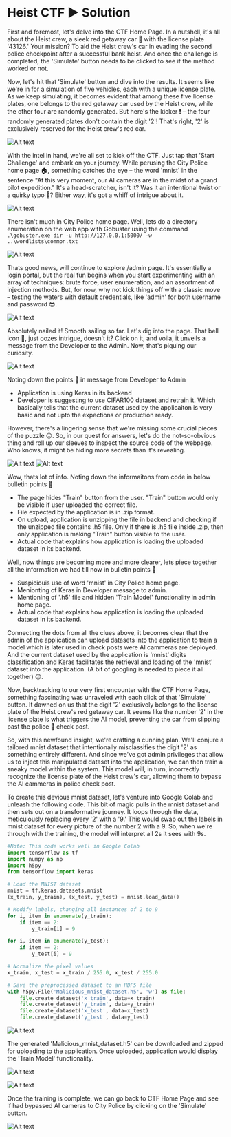 # Heist CTF :arrow_forward: Solution

First and foremost, let's delve into the CTF Home Page. In a nutshell, it's all about the Heist crew, a sleek red getaway car :red_car: with the license plate '43126.' Your mission? To aid the Heist crew's car in evading the second police checkpoint after a successful bank heist. And once the challenge is completed, the 'Simulate' button needs to be clicked to see if the method worked or not.

Now, let's hit that 'Simulate' button and dive into the results. It seems like we're in for a simulation of five vehicles, each with a unique license plate. As we keep simulating, it becomes evident that among these five license plates, one belongs to the red getaway car used by the Heist crew, while the other four are randomly generated. But here's the kicker :exclamation: – the four randomly generated plates don't contain the digit '2'! That's right, '2' is exclusively reserved for the Heist crew's red car. 

![Alt text](../Images/Solution_HomePage_1.PNG?raw=true "Solution_HomePage_1")

With the intel in hand, we're all set to kick off the CTF. Just tap that 'Start Challenge' and embark on your journey. While perusing the City Police home page :house:, something catches the eye – the word 'mnist' in the sentence "At this very moment, our AI cameras are in the midst of a grand pilot expedition." It's a head-scratcher, isn't it? Was it an intentional twist or a quirky typo :see_no_evil:? Either way, it's got a whiff of intrigue about it. 

![Alt text](../Images/Solution_CityPoliceHomePage_1.PNG?raw=true "Solution_CityPoliceHomePage_1")

There isn't much in City Police home page. Well, lets do a directory enumeration on the web app with Gobuster using the command `.\gobuster.exe dir -u http://127.0.0.1:5000/ -w ..\wordlists\common.txt` 

![Alt text](../Images/Solution_gobuster_1.PNG?raw=true "Solution_gobuster_1")

Thats good news, will continue to explore /admin page. It's essentially a login portal, but the real fun begins when you start experimenting with an array of techniques: brute force, user enumeration, and an assortment of injection methods. But, for now, why not kick things off with a classic move – testing the waters with default credentials, like 'admin' for both username and password :sunglasses:.

![Alt text](../Images/Solution_AdminPage_1.PNG?raw=true "Solution_AdminPage_1")

Absolutely nailed it! Smooth sailing so far. Let's dig into the page. That bell icon :bell:, just oozes intrigue, doesn't it? Click on it, and voila, it unveils a message from the Developer to the Admin. Now, that's piquing our curiosity.  

![Alt text](../Images/Solution_AdminPage_Message_1.PNG?raw=true "Solution_AdminPage_Message_1")

Noting down the points :pencil: in message from Developer to Admin

- Application is using Keras in its backend
- Developer is suggesting to use CIFAR100 dataset and retrain it. Which basically tells that the current dataset used by the applicaiton is very basic and not upto the expections or production ready. 

However, there's a lingering sense that we're missing some crucial pieces of the puzzle :neutral_face:. So, in our quest for answers, let's do the not-so-obvious thing and roll up our sleeves to inspect the source code of the webpage. Who knows, it might be hiding more secrets than it's revealing.

![Alt text](../Images/Solution_AdminPage_Code_1.PNG?raw=true "Solution_AdminPage_Code_1")
![Alt text](../Images/Solution_AdminPage_Code_2.PNG?raw=true "Solution_AdminPage_Code_2")

Wow, thats lot of info. Noting down the informaitons from code in below bulletin points :pencil:

- The page hides "Train" button from the user. "Train" button would only be visible if user uploaded the correct file.
- File expected by the application is in .zip format. 
- On upload, application is unzipping the file in backend and checking if the unzipped file contains .h5 file. Only if there is .h5 file inside .zip, then only application is making "Train" button visible to the user.
- Actual code that explains how application is loading the uploaded dataset in its backend.

Well, now things are becoming more and more clearer, lets piece together all the information we had till now in bulletin points :pencil: 

- Suspiciouis use of word 'mnist' in City Police home page. 
- Menionting of Keras in Developer message to admin. 
- Mentioning of '.h5' file and hidden 'Train Model' functionality in admin home page.
- Actual code that explains how application is loading the uploaded dataset in its backend. 

Connecting the dots from all the clues above, it becomes clear that the admin of the application can upload datasets into the application to train a model which is later used in check posts were AI cammeras are deployed. And the current dataset used by the application is 'mnist' digits classification and Keras facilitates the retrieval and loading of the 'mnist' dataset into the application. (A bit of googling is needed to piece it all together) :wink:.

Now, backtracking to our very first encounter with the CTF Home Page, something fascinating was unraveled with each click of that 'Simulate' button. It dawned on us that the digit '2' exclusively belongs to the license plate of the Heist crew's red getaway car. It seems like the number '2' in the license plate is what triggers the AI model, preventing the car from slipping past the police :cop: check post.

So, with this newfound insight, we're crafting a cunning plan. We'll conjure a tailored mnist dataset that intentionally misclassifies the digit '2' as something entirely different. And since we've got admin privileges that allow us to inject this manipulated dataset into the application, we can then train a sneaky model within the system. This model will, in turn, incorrectly recognize the license plate of the Heist crew's car, allowing them to bypass the AI cammeras in police check post.

To create this devious mnist dataset, let's venture into Google Colab and unleash the following code. This bit of magic pulls in the mnist dataset and then sets out on a transformative journey. It loops through the data, meticulously replacing every '2' with a '9.' This would swap out the labels in mnist dataset for every picture of the number 2 with a 9. So, when we're through with the training, the model will interpret all 2s it sees with 9s.

```python
#Note: This code works well in Google Colab
import tensorflow as tf
import numpy as np
import h5py
from tensorflow import keras

# Load the MNIST dataset
mnist = tf.keras.datasets.mnist
(x_train, y_train), (x_test, y_test) = mnist.load_data()

# Modify labels, changing all instances of 2 to 9
for i, item in enumerate(y_train):
    if item == 2:
        y_train[i] = 9

for i, item in enumerate(y_test):
    if item == 2:
        y_test[i] = 9

# Normalize the pixel values
x_train, x_test = x_train / 255.0, x_test / 255.0

# Save the preprocessed dataset to an HDF5 file
with h5py.File('Malicious_mnist_dataset.h5', 'w') as file:
    file.create_dataset('x_train', data=x_train)
    file.create_dataset('y_train', data=y_train)
    file.create_dataset('x_test', data=x_test)
    file.create_dataset('y_test', data=y_test)
```

![Alt text](../Images/Solution_Colab_1.PNG?raw=true "Solution_Colab_1")

The generated 'Malicious_mnist_dataset.h5' can be downloaded and zipped for uploading to the application. Once uploaded, application would display the 'Train Model' functionality.

![Alt text](../Images/Solution_Train_1.PNG?raw=true "Solution_Train_1")

![Alt text](../Images/Solution_Train_2.PNG?raw=true "Solution_Train_2")

Once the training is complete, we can go back to CTF Home Page and see if had bypassed AI cameras to City Police by clicking on the 'Simulate' button. 

![Alt text](../Images/Solution_Bypassed_2.PNG?raw=true "Solution_Bypassed_2")
